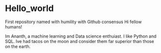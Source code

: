 # Hello_world
First repository named with humility with Github consensus
Hi fellow humans!

Im Ananth, a machine learning and Data science enthuiast.
I like Python and SQL.
Ive had tacos on the moon and consider them far superior than those on the earth.
